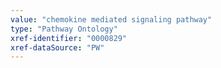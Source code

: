 ```yaml
---
value: "chemokine mediated signaling pathway"
type: "Pathway Ontology"
xref-identifier: "0000829"
xref-dataSource: "PW"
---
```

